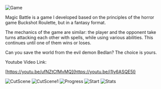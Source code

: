 ![Game](https://github.com/TrapTap277/MagicBattle/assets/145903439/f5160d7d-6a4a-4b2d-99c6-eff8fcf29e6e) 

Magic Battle is a game I developed based on the principles of the horror game Buckshot Roulette, but in a fantasy format.

The mechanics of the game are similar: the player and the opponent take turns attacking each other with spells, while using various abilities. This continues until one of them wins or loses.

Can you save the world from the evil demon Bedlan? The choice is yours.

Youtube Video Link:

[https://youtu.be/ufNZtCfMvMQ](https://youtu.be/i1Iy6ASQE5I)

![CutScene](https://github.com/TrapTap277/MagicBattle/assets/145903439/31490e64-1d89-4086-9376-39ccec0bb25e)
![CutScene1](https://github.com/TrapTap277/MagicBattle/assets/145903439/a07755f7-42fd-451b-9991-cb4425c5a233)
![Progress](https://github.com/TrapTap277/MagicBattle/assets/145903439/ed3d2d87-a276-4fbe-9c98-a081a7b6dddb)
![Start](https://github.com/TrapTap277/MagicBattle/assets/145903439/3748cfae-7109-4445-af65-5983e357ea13)
![Stats](https://github.com/TrapTap277/MagicBattle/assets/145903439/68ff4eb4-843f-453e-a5f0-b84ad969ce68)

